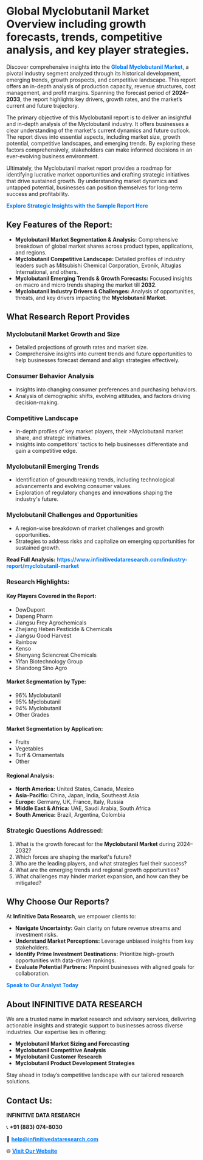 <h1>Global Myclobutanil Market Overview including growth forecasts, trends, competitive analysis, and key player strategies.</h1>
<p>
Discover comprehensive insights into the 
<a href="https://www.infinitivedataresearch.com/industry-report/myclobutanil-market" rel="dofollow" style="color: #007BFF; text-decoration: none;"><strong>Global Myclobutanil Market</strong></a>, a pivotal industry segment analyzed through its historical development, emerging trends, growth prospects, and competitive landscape. This report offers an in-depth analysis of production capacity, revenue structures, cost management, and profit margins. Spanning the forecast period of <strong>2024–2033</strong>, the report highlights key drivers, growth rates, and the market’s current and future trajectory.
</p>
<p>
The primary objective of this Myclobutanil report is to deliver an insightful and in-depth analysis of the Myclobutanil industry. It offers businesses a clear understanding of the market's current dynamics and future outlook. The report dives into essential aspects, including market size, growth potential, competitive landscapes, and emerging trends. By exploring these factors comprehensively, stakeholders can make informed decisions in an ever-evolving business environment.
</p>
<p>
Ultimately, the Myclobutanil market report provides a roadmap for identifying lucrative market opportunities and crafting strategic initiatives that drive sustained growth. By understanding market dynamics and untapped potential, businesses can position themselves for long-term success and profitability.
</p>
<p>
<a href="https://www.infinitivedataresearch.com/request-sample/reportId=105670" style="color: #007BFF; text-decoration: none;"><strong>Explore Strategic Insights with the Sample Report Here</strong></a>
</p>

<h2>Key Features of the Report:</h2>
<ul>
<li><strong>Myclobutanil Market Segmentation & Analysis:</strong> Comprehensive breakdown of global market shares across product types, applications, and regions.</li>
<li><strong>Myclobutanil Competitive Landscape:</strong> Detailed profiles of industry leaders such as Mitsubishi Chemical Corporation, Evonik, Altuglas International, and others.</li>
<li><strong>Myclobutanil Emerging Trends & Growth Forecasts:</strong> Focused insights on macro and micro trends shaping the market till <strong>2032</strong>.</li>
<li><strong>Myclobutanil Industry Drivers & Challenges:</strong> Analysis of opportunities, threats, and key drivers impacting the <strong>Myclobutanil Market</strong>.</li>
</ul>

<h2>What Research Report Provides</h2>
<h3>Myclobutanil Market Growth and Size</h3>
<ul>
<li>Detailed projections of growth rates and market size.</li>
<li>Comprehensive insights into current trends and future opportunities to help businesses forecast demand and align strategies effectively.</li>
</ul>

<h3>Consumer Behavior Analysis</h3>
<ul>
<li>Insights into changing consumer preferences and purchasing behaviors.</li>
<li>Analysis of demographic shifts, evolving attitudes, and factors driving decision-making.</li>
</ul>

<h3>Competitive Landscape</h3>
<ul>
<li>In-depth profiles of key market players, their >Myclobutanil market share, and strategic initiatives.</li>
<li>Insights into competitors' tactics to help businesses differentiate and gain a competitive edge.</li>
</ul>

<h3>Myclobutanil Emerging Trends</h3>
<ul>
<li>Identification of groundbreaking trends, including technological advancements and evolving consumer values.</li>
<li>Exploration of regulatory changes and innovations shaping the industry's future.</li>
</ul>

<h3>Myclobutanil Challenges and Opportunities</h3>
<ul>
<li>A region-wise breakdown of market challenges and growth opportunities.</li>
<li>Strategies to address risks and capitalize on emerging opportunities for sustained growth.</li>
</ul>
<p><strong>Read Full Analysis:</strong> <a href="https://www.infinitivedataresearch.com/industry-report/myclobutanil-market" rel="dofollow" style="color: #007BFF; text-decoration: none;"><strong>https://www.infinitivedataresearch.com/industry-report/myclobutanil-market</strong></a></p>
<h3>Research Highlights:</h3>
<h4>Key Players Covered in the Report:</h4>
<ul><li>DowDupont</li><li>Dapeng Pharm</li><li>Jiangsu Frey Agrochemicals</li><li>Zhejiang Heben Pesticide &amp; Chemicals</li><li>Jiangsu Good Harvest</li><li>Rainbow</li><li>Kenso</li><li>Shenyang Sciencreat Chemicals</li><li>Yifan Biotechnology Group</li><li>Shandong Sino Agro</li></ul>
<h4>Market Segmentation by Type:</h4>
<ul><li>96% Myclobutanil</li><li>95% Myclobutanil</li><li>94% Myclobutanil</li><li>Other Grades</li></ul>
<h4>Market Segmentation by Application:</h4>
<ul><li>Fruits</li><li>Vegetables</li><li>Turf &amp; Ornamentals</li><li>Other</li></ul>

<h4>Regional Analysis:</h4>
<ul>
<li><strong>North America:</strong> United States, Canada, Mexico</li>
<li><strong>Asia-Pacific:</strong> China, Japan, India, Southeast Asia</li>
<li><strong>Europe:</strong> Germany, UK, France, Italy, Russia</li>
<li><strong>Middle East & Africa:</strong> UAE, Saudi Arabia, South Africa</li>
<li><strong>South America:</strong> Brazil, Argentina, Colombia</li>
</ul>

<h3>Strategic Questions Addressed:</h3>
<ol>
<li>What is the growth forecast for the <strong>Myclobutanil Market</strong> during 2024–2032?</li>
<li>Which forces are shaping the market's future?</li>
<li>Who are the leading players, and what strategies fuel their success?</li>
<li>What are the emerging trends and regional growth opportunities?</li>
<li>What challenges may hinder market expansion, and how can they be mitigated?</li>
</ol>

<h2>Why Choose Our Reports?</h2>
<p>At <strong>Infinitive Data Research</strong>, we empower clients to:</p>
<ul>
<li><strong>Navigate Uncertainty:</strong> Gain clarity on future revenue streams and investment risks.</li>
<li><strong>Understand Market Perceptions:</strong> Leverage unbiased insights from key stakeholders.</li>
<li><strong>Identify Prime Investment Destinations:</strong> Prioritize high-growth opportunities with data-driven rankings.</li>
<li><strong>Evaluate Potential Partners:</strong> Pinpoint businesses with aligned goals for collaboration.</li>
</ul>
<p><a href="https://www.infinitivedataresearch.com/industry-report/myclobutanil-market" rel="dofollow" style="color: #007BFF; text-decoration: none;"><strong>Speak to Our Analyst Today</strong></a></p>

<h2>About INFINITIVE DATA RESEARCH</h2>
<p>We are a trusted name in market research and advisory services, delivering actionable insights and strategic support to businesses across diverse industries. Our expertise lies in offering:</p>
<ul>
<li><strong>Myclobutanil Market Sizing and Forecasting</strong></li>
<li><strong>Myclobutanil Competitive Analysis</strong></li>
<li><strong>Myclobutanil Customer Research</strong></li>
<li><strong>Myclobutanil Product Development Strategies</strong></li>
</ul>
<p>Stay ahead in today’s competitive landscape with our tailored research solutions.</p>

<h2>Contact Us:</h2>
<p><strong>INFINITIVE DATA RESEARCH</strong></p>
<p>📞 <strong>+91 (883) 074-8030</strong></p>
<p>📧 <strong><a href="mailto:help@infinitivedataresearch.com" style="color: #007BFF;">help@infinitivedataresearch.com</a></strong></p>
<p>🌐 <strong><a href="https://www.infinitivedataresearch.com" rel="dofollow" style="color: #007BFF;">Visit Our Website</a></strong></p>